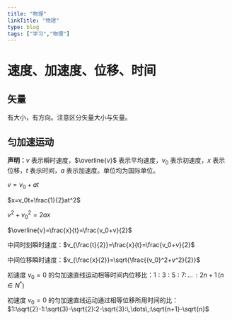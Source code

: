 ```yaml
---
title: "物理"
linkTitle: "物理"
type: blog
tags: ["学习","物理"]
---
```




# 速度、加速度、位移、时间

## 矢量

有大小，有方向。注意区分矢量大小与矢量。

## 匀加速运动

**声明：**$v$ 表示瞬时速度，$\overline{v}$ 表示平均速度，$v_0$ 表示初速度，$x$ 表示位移，$t$ 表示时间，$a$ 表示加速度。单位均为国际单位。

$v=v_0+at$

$x=v_0t+\frac{1}{2}at^2$

$v^2+{v_0}^2=2ax$

$\overline{v}=\frac{x}{t}=\frac{v_0+v}{2}$

中间时刻瞬时速度：$v_{\frac{t}{2}}=\frac{x}{t}=\frac{v_0+v}{2}$

中间位移瞬时速度：$v_{\frac{x}{2}}=\sqrt{\frac{{v_0}^2+v^2}{2}}$

初速度 $v_0=0$ 的匀加速直线运动相等时间内位移比：$1:3:5:7:\,\dots\,:2n+1\,(n\in{N^*})$

初速度 $v_0=0$ 的匀加速直线运动通过相等位移所用时间的比：$1:\sqrt{2}-1:\sqrt{3}-\sqrt{2}:2-\sqrt{3}:\,\dots\,:\sqrt{n+1}-\sqrt{n}$


